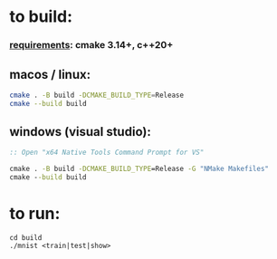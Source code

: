 # to build:

### <ins>requirements</ins>: cmake 3.14+, c++20+

## macos / linux:

```bash
cmake . -B build -DCMAKE_BUILD_TYPE=Release
cmake --build build
```

## windows (visual studio):
```bat
:: Open "x64 Native Tools Command Prompt for VS"

cmake . -B build -DCMAKE_BUILD_TYPE=Release -G "NMake Makefiles"
cmake --build build
```

# to run:

```
cd build 
./mnist <train|test|show>
```
